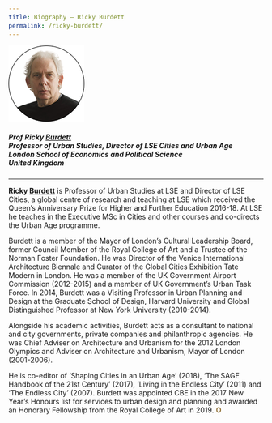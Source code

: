 ```yaml
---
title: Biography — Ricky Burdett
permalink: /ricky-burdett/
---
```


<div style="width:150px"><img src="/images/jury/ricky-burdett.png" alt="Ricky Burdett" /></div>

##### **Prof Ricky <u>Burdett</u>** <br> Professor of Urban Studies, Director of LSE Cities and Urban Age <br> London School of Economics and Political Science <br> United Kingdom

---

**Ricky <u>Burdett</u>** is Professor of Urban Studies at LSE and Director of LSE Cities, a global centre of research and teaching at LSE which received the Queen’s Anniversary Prize for Higher and Further Education 2016-18. At LSE he teaches in the Executive MSc in Cities and other courses and co-directs the Urban Age programme. 

Burdett is a member of the Mayor of London’s Cultural Leadership Board, former Council Member of the Royal College of Art and a Trustee of the Norman Foster Foundation. He was Director of the Venice International Architecture Biennale and Curator of the Global Cities Exhibition Tate Modern in London. He was a member of the UK Government Airport Commission (2012-2015) and a member of UK Government’s Urban Task Force. In 2014, Burdett was a Visiting Professor in Urban Planning and Design at the Graduate School of Design, Harvard University and Global Distinguished Professor at New York University (2010-2014). 

Alongside his academic activities, Burdett acts as a consultant to national and city governments, private companies and philanthropic agencies. He was Chief Adviser on Architecture and Urbanism for the 2012 London Olympics and Adviser on Architecture and Urbanism, Mayor of London (2001-2006). 

He is co-editor of ‘Shaping Cities in an Urban Age’ (2018), ‘The SAGE Handbook of the 21st Century’ (2017), ‘Living in the Endless City’ (2011) and ‘The Endless City’ (2007). Burdett was appointed CBE in the 2017 New Year’s Honours list for services to urban design and planning and awarded an Honorary Fellowship from the Royal College of Art in 2019. **<font color="#967942">O</font>**
